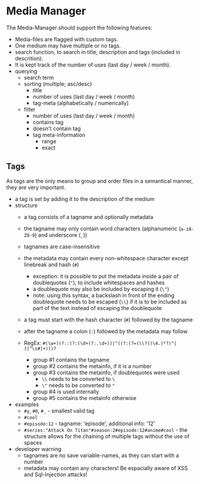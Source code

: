 # Media Manager

The Media-Manager should support the following features:

- Media-files are flagged with custom tags.
- One medium may have multiple or no tags.
- search function, to search in title, description and tags (included in descrition).
- It is kept track of the number of uses (last day / week / month).
- querying
    - search term
    - sorting (multiple; asc/desc)
        - title
        - number of uses (last day / week / month)
        - tag-meta (alphabetically / numerically)
    - filter
        - number of uses (last day / week / month)
        - contains tag
        - doesn't contain tag
        - tag meta-information
            - range
            - exact

## Tags

As tags are the only means to group and order files in a semantical manner, they are very important.

- a tag is set by adding it to the description of the medium
- structure
    - a tag consists of a tagname and optionally metadata
    - the tagname may only contain word characters (alphanumeric (`a-zA-Z0-9`) and underscore (`_`))
    - tagnames are case-insensitive
    - the metadata may contain every non-whitespace character except linebreak and hash (`#`)
        - exception: it is possible to put the metadata inside a pair of doublequotes (`"`), to include whitespaces and hashes
        - a doublequote may also be included by escaping it (`\"`)
        - note: using this syntax, a backslash in front of the ending doublequote needs to be escaped (`\\`) if it is to be included as part of the text instead of escaping the doublequote

    - a tag must start with the hash character (`#`) followed by the tagname
    - after the tagname a colon (`:`) followed by the metadata may follow

    - RegEx: `#(\w+)(?::(?:(\d+(?:.\d+))|"((?:(?=(\\?))\4.)*?)"|([^\s#]+)))?`
        - group #1 contains the tagname
        - group #2 contains the metainfo, if it is a number
        - group #3 contains the metainfo, if doublequotes were used
            - `\\` needs to be converted to `\`
            - `\"` needs to be converted to `"`
        - group #4 is used internally
        - group #5 contains the metainfo otherwise
- examples
    - `#y`, `#0`, `#_` - smallest valid tag
    - `#cool`
    - `#episode:12` - tagname: 'episode', additional info: '12'
    - `#series:"Attack On Titan"#season:2#episode:12#anime#cool` - the structure allows for the chaining of multiple tags without the use of spaces
- developer warning
    - tagnames are no save variable-names, as they can start with a number
    - metadata may contain any characters! Be espacially aware of XSS and Sql-Injection attacks!

